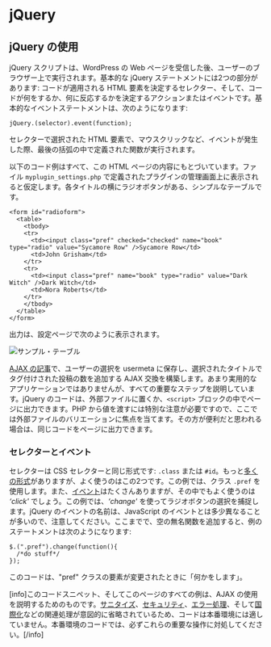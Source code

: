 <!--
# jQuery
-->

# jQuery

<!--
## Using jQuery
-->

## jQuery の使用

<!--
Your jQuery script runs on the user's browser after your WordPress webpage is received. A basic jQuery statement has two parts: a selector that determines which HTML elements the code applies to, and an action or event, which determines what the code does or what it reacts to. The basic event statement looks like this:
-->

jQuery スクリプトは、WordPress の Web ページを受信した後、ユーザーのブラウザー上で実行されます。基本的な jQuery ステートメントには2つの部分があります: コードが適用される HTML 要素を決定するセレクター、そして、コードが何をするか、何に反応するかを決定するアクションまたはイベントです。基本的なイベントステートメントは、次のようになります:

```
jQuery.(selector).event(function);
```

<!--
When an event, such as a mouse click, occurs in an HTML element selected by the selector, the function that is defined inside the final set of parentheses is executed.
-->

セレクターで選択された HTML 要素で、マウスクリックなど、イベントが発生した際、最後の括弧の中で定義された関数が実行されます。

<!--
All the following code examples are based on this HTML page content. Assume it appears on your plugin's admin settings screen, defined by the file `myplugin_settings.php`. It is a simple table with radio buttons next to each title.
-->

以下のコード例はすべて、この HTML ページの内容にもとづいています。ファイル `myplugin_settings.php` で定義されたプラグインの管理画面上に表示されると仮定します。各タイトルの横にラジオボタンがある、シンプルなテーブルです。

```
<form id="radioform">
  <table>
    <tbody>
    <tr>
      <td><input class="pref" checked="checked" name="book" type="radio" value="Sycamore Row" />Sycamore Row</td>
      <td>John Grisham</td>
    </tr>
    <tr>
      <td><input class="pref" name="book" type="radio" value="Dark Witch" />Dark Witch</td>
      <td>Nora Roberts</td>
    </tr>
    </tbody>
  </table>
</form>
```

<!--
The output could look something like this on your settings page.
-->

出力は、設定ページで次のように表示されます。

<!--
![Sample Table](https://i3.wp.com/make.wordpress.org/docs/files/2013/11/pdh-ajax-example.png)
-->

![サンプル・テーブル](https://i3.wp.com/make.wordpress.org/docs/files/2013/11/pdh-ajax-example.png)

<!--
In the [article on AJAX](https://developer.wordpress.org/plugins/javascript/ajax/), we will build an AJAX exchange that saves the user selection in usermeta and adds the number of posts tagged with the selected title. Not a very practical application, but it illustrates all the important steps. jQuery code can either reside in an external file or be output to the page inside a `<script>` block. We will focus on the external file variation because passing values from PHP requires special attention. The same code can be output to the page if that seems more expedient to you.
-->

[AJAX の記事](https://developer.wordpress.org/plugins/javascript/ajax/)で、ユーザーの選択を usermeta に保存し、選択されたタイトルでタグ付けされた投稿の数を追加する AJAX 交換を構築します。あまり実用的なアプリケーションではありませんが、すべての重要なステップを説明しています。jQuery のコードは、外部ファイルに置くか、`<script>` ブロックの中でページに出力できます。PHP から値を渡すには特別な注意が必要ですので、ここでは外部ファイルのバリエーションに焦点を当てます。その方が便利だと思われる場合は、同じコードをページに出力できます。

<!--
### Selector and Event
-->

### セレクターとイベント

<!--
The selector is the same form as CSS selectors: `.class` or `#id`. There's many [more forms](https://api.jquery.com/category/selectors/ "jQuery Reference"), but these are the two you will frequently use. In our example, we will use class `.pref`. There's also a slew of possible [events](https://api.jquery.com/category/events/ "jQuery Reference"), one you will likely use a lot is _‘click'_. In our example we will use _‘change'_ to capture a radio button selection. Be aware that jQuery events are often named somewhat differently than those with JavaScript. So far, after we add in an empty anonymous function, our example statement looks like this:
-->

セレクターは CSS セレクターと同じ形式です: `.class` または `#id`。もっと[多くの形式](https://api.jquery.com/category/selectors/ "jQuery リファレンス")がありますが、よく使うのはこの2つです。この例では、クラス `.pref` を使用します。また、[イベント](https://api.jquery.com/category/events/ "jQuery リファレンス")はたくさんありますが、その中でもよく使うのは _‘click'_ でしょう。この例では、_‘change'_ を使ってラジオボタンの選択を捕捉します。jQuery のイベントの名前は、JavaScript のイベントとは多少異なることが多いので、注意してください。ここまでで、空の無名関数を追加すると、例のステートメントは次のようになります:

```
$.(".pref").change(function(){
  /*do stuff*/
});
```

<!--
This code will "do stuff" when any element of the "pref" class changes.
-->

このコードは、"pref" クラスの要素が変更されたときに「何かをします」。

<!--
[info]This code snippet, and all examples on this page, are for illustrating the use of AJAX. The code is not suitable for production environments because related operations such as [sanitization](https://developer.wordpress.org/plugins/security/securing-input/), [security](https://developer.wordpress.org/apis/security/nonces/), [error handling](https://www.sitepoint.com/error-handling-in-php/), and [internationalization](https://developer.wordpress.org/plugins/internationalization/) have been intentionally omitted. Be sure to always address these important operations in your production code.[/info]
-->

[info]このコードスニペット、そしてこのページのすべての例は、AJAX の使用を説明するためのものです。[サニタイズ](https://developer.wordpress.org/plugins/security/securing-input/)、[セキュリティ](https://developer.wordpress.org/apis/security/nonces/)、[エラー処理](https://www.sitepoint.com/error-handling-in-php/)、そして[国際化](https://developer.wordpress.org/plugins/internationalization/)などの関連処理が意図的に省略されているため、コードは本番環境には適していません。本番環境のコードでは、必ずこれらの重要な操作に対処してください。[/info]
